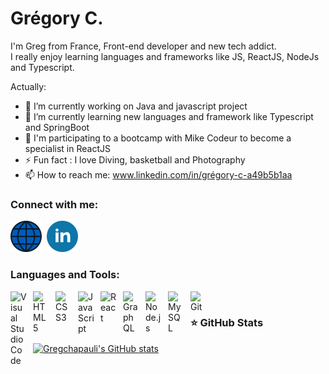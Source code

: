 # Grégory C.

I'm Greg from France, Front-end developer and new tech addict.
<br/>
I really enjoy learning languages and frameworks like JS, ReactJS, NodeJs and Typescript.

Actually:

- 🔭 I’m currently working on Java and javascript project
- 🌱 I’m currently learning new languages and framework like Typescript and SpringBoot
- 👯 I'm participating to a bootcamp with Mike Codeur to become a specialist in ReactJS
- ⚡ Fun fact : I love Diving, basketball and Photography
- 📫 How to reach me: www.linkedin.com/in/grégory-c-a49b5b1aa

### Connect with me:

[![img_contact](./img/internet.svg)](link)&nbsp;&nbsp;[![img_contact](./img/linkedin.svg)](https://www.linkedin.com/in/gr%C3%A9gory-c-a49b5b1aa/)

### Languages and Tools:

<img align="left" alt="Visual Studio Code" width="26px" src="https://cdn.jsdelivr.net/gh/devicons/devicon/icons/vscode/vscode-original.svg" style="padding-right:10px;" />
<img align="left" alt="HTML5" width="26px" src="https://cdn.jsdelivr.net/gh/devicons/devicon/icons/html5/html5-original.svg" style="padding-right:10px;" />
<img align="left" alt="CSS3" width="26px" src="https://cdn.jsdelivr.net/gh/devicons/devicon/icons/css3/css3-original.svg" style="padding-right:10px;" />
<img align="left" alt="JavaScript" width="26px" src="https://cdn.jsdelivr.net/gh/devicons/devicon/icons/javascript/javascript-original.svg" style="padding-right:10px;" />
<img align="left" alt="React" width="26px" src="https://cdn.jsdelivr.net/gh/devicons/devicon/icons/react/react-original.svg" style="padding-right:10px;" />
<img align="left" alt="GraphQL" width="26px" src="https://cdn.jsdelivr.net/gh/devicons/devicon/icons/graphql/graphql-plain.svg" style="padding-right:10px;" />
<img align="left" alt="Node.js" width="26px" src="https://cdn.jsdelivr.net/gh/devicons/devicon/icons/nodejs/nodejs-original.svg" style="padding-right:10px;" />
<img align="left" alt="MySQL" width="26px" src="https://cdn.jsdelivr.net/gh/devicons/devicon/icons/mysql/mysql-original.svg" style="padding-right:10px;" />
<img align="left" alt="Git" width="26px" src="https://cdn.jsdelivr.net/gh/devicons/devicon/icons/git/git-original.svg" style="padding-right:10px;" />

&nbsp;&nbsp;
&nbsp;&nbsp;

### ⭐ GitHub Stats

[![Gregchapauli's GitHub stats](https://github-readme-stats.vercel.app/api?username=Gregchapauli&count_private=true&show_icons=true&hide_border=false&title_color=3B1F94f&icon_color=FFE500&bg_color=09131B&text_color=ffffff&border_color=0c1a25)](https://github.com/anuraghazra/github-readme-stats)

